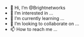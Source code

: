 - 👋 Hi, I’m @Brightnetworks
- 👀 I’m interested in ...
- 🌱 I’m currently learning ...
- 💞️ I’m looking to collaborate on ...
- 📫 How to reach me ...

<!---
Brightnetworks/Brightnetworks is a ✨ special ✨ repository because its `README.md` (this file) appears on your GitHub profile.
You can click the Preview link to take a look at your changes.
--->
